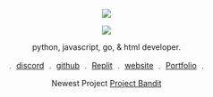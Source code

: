 <p align="center">  
<img src="https://i.pinimg.com/originals/3c/aa/90/3caa90f097e3003cac05b398f47918e5.gif">
<p align="center">
<img src="https://komarev.com/ghpvc/?username=misspoken69&color=000000">
</p>
<p align="center">
python, javascript, go, & html developer.
<p align="center"> 
   ﹒
    <a href="https://discord.gg/czWf5CX6">discord</a>
   ﹒
    <a href="https://github.com/LunaaSan">github</a>
   ﹒
    <a href="https://replit.com/@SkidLunaa">Replit</a>
   ﹒
    <a href="https://lunar-network-website-advance.skidlunaa.repl.co/landingPage/index.html">website</a>
   ﹒
    <a href="https://home.skidlunaa.repl.co/">Portfolio</a>
   ﹒
</p>
<p align="center">Newest Project <a href="https://github.com/LunaaSan/BanditBot">Project Bandit</a></p>
